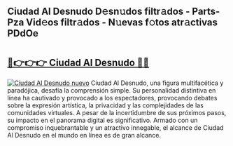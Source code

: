 ## Ciudad Al Desnudo D𝚎sn𝚞dos filtr𝚊dos - Parts-Pza Vid𝚎os filtr𝚊dos - N𝚞evas f𝚘tos atr𝚊ctivas PDdOe

# <h2><a href="http://mb1jw1.tromn.icu/?c=Ciudad+Al+Desnudo">🔗👉👉👉 Ciudad Al Desnudo 🔗🔗</a></h2>

[![Ciudad Al Desnudo nuevo](https://i.imgur.com/pEAQMta.gif)](http://mb1jw1.tromn.icu/?c=Ciudad+Al+Desnudo)
Ciudad Al Desnudo, una figura multifacética y paradójica, desafía la comprensión simple. Su personalidad distintiva en línea ha cautivado y provocado a los espectadores, provocando debates sobre la expresión artística, la privacidad y las complejidades de las comunidades virtuales. A pesar de la incertidumbre de sus próximos pasos, su impacto en el panorama digital es significativo. Armado con un compromiso inquebrantable y un atractivo innegable, el alcance de Ciudad Al Desnudo en el mundo en línea es de gran alcance.
